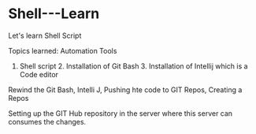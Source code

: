 # Shell---Learn

Let's learn Shell Script

Topics learned: Automation Tools
1. Shell script 2. Installation of Git Bash  3. Installation of Intellij which is a Code editor

Rewind the Git Bash, Intelli J, Pushing hte code to GIT Repos, Creating a Repos

Setting up the GIT Hub repository in the server where this server can consumes the changes.